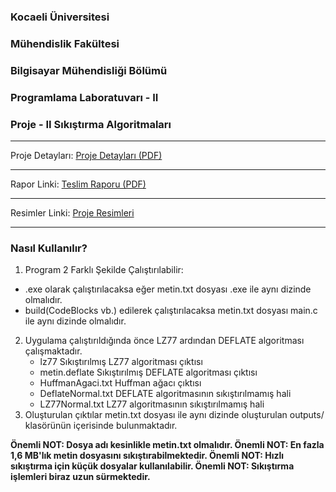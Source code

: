 ### Kocaeli Üniversitesi
### Mühendislik Fakültesi
### Bilgisayar Mühendisliği Bölümü
### Programlama Laboratuvarı - II
### Proje - II Sıkıştırma Algoritmaları

----------------------------------------------
Proje Detayları: [Proje Detayları (PDF)](https://github.com/nginY26/SikistirmaAlgoritmasi/blob/master/D%C3%B6k%C3%BCman/Proje.pdf "Proje Detayları (PDF)")

------------


Rapor Linki: [Teslim Raporu (PDF)](https://github.com/nginY26/SikistirmaAlgoritmasi/blob/master/D%C3%B6k%C3%BCman/Rapor.pdf "Teslim Raporu (PDF)")

------------


Resimler Linki: [Proje Resimleri](https://github.com/nginY26/SikistirmaAlgoritmasi/tree/master/D%C3%B6k%C3%BCman/Resimler "Proje Resimleri")


----------------------------------------------
### Nasıl Kullanılır?
1. Program 2 Farklı Şekilde Çalıştırılabilir:
 - 	.exe olarak çalıştırılacaksa eğer metin.txt dosyası .exe ile aynı dizinde olmalıdır.
 - 	build(CodeBlocks vb.) edilerek çalıştırılacaksa metin.txt dosyası main.c ile aynı dizinde olmalıdır.
2. Uygulama çalıştırıldığında önce LZ77 ardından DEFLATE algoritması çalışmaktadır.
	- 	lz77 Sıkıştırılmış LZ77 algoritması çıktısı
	- 	metin.deflate Sıkıştırılmış DEFLATE algoritması çıktısı
	- 	HuffmanAgaci.txt Huffman ağacı çıktısı
	- 	DeflateNormal.txt DEFLATE algoritmasının sıkıştırılmamış hali
	- 	LZ77Normal.txt LZ77 algoritmasının sıkıştırılmamış hali
3. Oluşturulan çıktılar metin.txt dosyası ile aynı dizinde oluşturulan outputs/ klasörünün içerisinde bulunmaktadır.

**Önemli NOT: Dosya adı kesinlikle metin.txt olmalıdır.
Önemli NOT: En fazla 1,6 MB'lık metin dosyasını sıkıştırabilmektedir.
Önemli NOT: Hızlı sıkıştırma için küçük dosyalar kullanılabilir.
Önemli NOT: Sıkıştırma işlemleri biraz uzun sürmektedir.**





